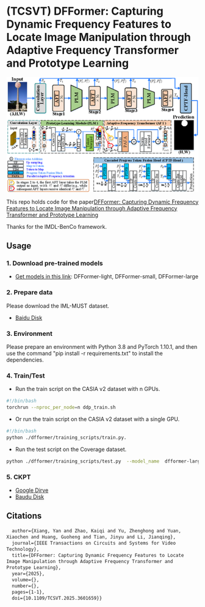 # (TCSVT) DFFormer: Capturing Dynamic Frequency Features to Locate Image Manipulation through Adaptive Frequency Transformer and Prototype Learning
![DFFormer Overview](./images/overview.png)

This repo holds code for the paper[DFFormer: Capturing Dynamic Frequency Features to Locate Image Manipulation through Adaptive Frequency Transformer and Prototype Learning](https://ieeexplore.ieee.org/abstract/document/11134492?casa_token=xL_tKcO99U4AAAAA:SdEWW7_g_jw9nhTrvttm8C8WxmA7ehvBc4e7JFLM_fJKfLJ0RLOxj8AnKXXWU1AOWBTFj55d_myr_w)

Thanks for the IMDL-BenCo framework.


## Usage

### 1. Download pre-trained models
* [Get models in this link](https://drive.google.com/drive/folders/1S1BJyFWw4Tlb_ItdtzL9J1TV_as9tIbt?usp=drive_link): DFFormer-light, DFFormer-small, DFFormer-large


### 2. Prepare data

Please download the IML-MUST dataset.<br>
* [Baidu Disk](https://pan.baidu.com/s/180TzwbTHj1Q3FOvIwT3vyg?pwd=gdit) <br>

### 3. Environment

Please prepare an environment with Python 3.8 and PyTorch 1.10.1, and then use the command "pip install -r requirements.txt" to install the dependencies.

### 4. Train/Test

- Run the train script on the CASIA v2 dataset with n GPUs.
```bash
#!/bin/bash 
torchrun --nproc_per_node=n ddp_train.sh
```
- Or run the train script on the CASIA v2 dataset with a single GPU.
```bash
#!/bin/bash 
python ./dfformer/training_scripts/train.py.
```

- Run the test script on the Coverage dataset.

```bash
python ./dfformer/training_scripts/test.py  --model_name  dfformer-large
```

### 5. CKPT
* [Google Dirve](https://drive.google.com/drive/folders/1S1BJyFWw4Tlb_ItdtzL9J1TV_as9tIbt?usp=drive_link)
* [Baudu Disk](https://pan.baidu.com/s/1x9SkoEO8-QWA7yquSgx1Ew?pwd=gdit)

## Citations

```@ARTICLE{11134492,
  author={Xiang, Yan and Zhao, Kaiqi and Yu, Zhenghong and Yuan, Xiaochen and Huang, Guoheng and Tian, Jinyu and Li, Jianqing},
  journal={IEEE Transactions on Circuits and Systems for Video Technology}, 
  title={DFFormer: Capturing Dynamic Frequency Features to Locate Image Manipulation through Adaptive Frequency Transformer and Prototype Learning}, 
  year={2025},
  volume={},
  number={},
  pages={1-1},
  doi={10.1109/TCSVT.2025.3601659}}

```

